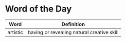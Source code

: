 # Word of the Day

|Word|Definition|
|---|---|
|artistic|having or revealing natural creative skill|